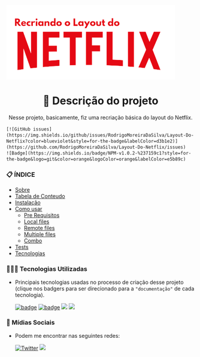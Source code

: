 <img src="img/Banner_README.png" align="center">

<h1 align="center"> 📝 Descrição do projeto </h1>
<p align="center"> Nesse projeto, basicamente, fiz uma recriação básica do layout do Netflix. </p> 

    [![GitHub issues](https://img.shields.io/github/issues/RodrigoMoreiraDaSilva/Layout-Do-Netflix?color=blueviolet&style=for-the-badge&labelColor=d3b1e2)](https://github.com/RodrigoMoreiraDaSilva/Layout-Do-Netflix/issues)
    ![Badge](https://img.shields.io/badge/NPM-v1.0.2-%237159c1?style=for-the-badge&logo=git&color=orange&logoColor=orange&labelColor=e5b89c)
### 📋 ÍNDICE

   * [Sobre](#Sobre)
   * [Tabela de Conteudo](#tabela-de-conteudo)
   * [Instalação](#instalacao)
   * [Como usar](#como-usar)
      * [Pre Requisitos](#pre-requisitos)
      * [Local files](#local-files)
      * [Remote files](#remote-files)
      * [Multiple files](#multiple-files)
      * [Combo](#combo)
   * [Tests](#testes)
   * [Tecnologias](#Tecnologias_Utilizadas)


### 👨🏽‍💻 Tecnologias Utilizadas

- Principais tecnologias usadas no processo de criação desse projeto (clique nos badgers para ser direcionado para a `"documentação"` de cada tecnologia).

    [![badge](https://img.shields.io/badge/Owl_Carousel-323330?style=for-the-badge&logo=jquery&logoColor=white&color=a31d1d)](https://developer.mozilla.org/en-US/docs/Web/JavaScript)
[![badge](https://img.shields.io/badge/JavaScript-323330?style=for-the-badge&logo=javascript&logoColor=F7DF1E)](https://developer.mozilla.org/en-US/docs/Web/JavaScript)
[![](https://img.shields.io/badge/HTML5-E34F26?style=for-the-badge&logo=html5&logoColor=white)](https://developer.mozilla.org/pt-BR/docs/Web/HTML)
[![](https://img.shields.io/badge/CSS-239120?&style=for-the-badge&logo=css3&logoColor=white)](https://developer.mozilla.org/pt-BR/docs/Web/CSS)


### 📧 Mídias Sociais

- Podem me encontrar nas seguintes redes:

    [![Twitter](https://img.shields.io/badge/Twitter-1DA1F2?style=for-the-badge&logo=twitter&logoColor=white&url=https%3A%2F%2Ftwitter.com%2FRodrogaDev)](https://twitter.com/intent/tweet?text=Wow:&url=https%3A%2F%2Ftwitter.com%2FRodrogaDev)
![](https://img.shields.io/badge/rodrigomoreiradasilva.of@gmail.com-D14836?style=for-the-badge&logo=gmail&logoColor=white)